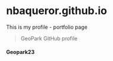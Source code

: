 # nbaqueror.github.io
This is my profile - portfolio page 
> GeoPark GitHub profile   
#### Geopark23
